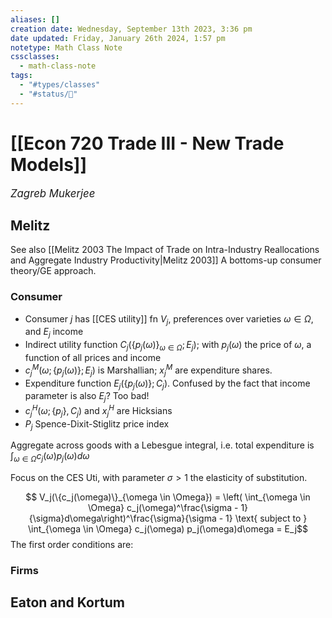 ```yaml
---
aliases: []
creation date: Wednesday, September 13th 2023, 3:36 pm
date updated: Friday, January 26th 2024, 1:57 pm
notetype: Math Class Note
cssclasses:
  - math-class-note
tags:
  - "#types/classes"
  - "#status/🚧"
---
```


# [[Econ 720 Trade III - New Trade Models]]
<span style = "font-size:120%"><i >Zagreb Mukerjee </i></span>


## Melitz
See also [[Melitz 2003 The Impact of Trade on Intra-Industry Reallocations and Aggregate Industry Productivity|Melitz 2003]]
A bottoms-up consumer theory/GE approach.
### Consumer
- Consumer $j$ has [[CES utility]] fn $V_j$, preferences over varieties $\omega \in \Omega$, and $E_j$ income
- Indirect utility function $C_j(\{p_j(\omega)\}_{\omega \in \Omega}; E_j)$; with $p_j(\omega)$ the price of $\omega$, a function of all prices and income
- $c_j^M(\omega; \{ p_j(\omega)\}; E_j)$ is Marshallian; $x^M_j$ are expenditure shares. 
- Expenditure function $E_j(\{ p_j(\omega)\}; C_j)$. Confused by the fact that income parameter is also $E_j$? Too bad!
- $c_j^H(\omega; \{p_j\}, C_j)$ and $x_j^H$ are Hicksians
- $P_j$ Spence-Dixit-Stiglitz price index

Aggregate across goods with a Lebesgue integral, i.e. total expenditure is $\int_{\omega \in \Omega} c_j(\omega) p_j(\omega) d\omega$

Focus on the CES Uti, with parameter $\sigma >1$ the elasticity of substitution. 

$$ V_j(\{c_j(\omega)\}_{\omega \in \Omega}) = \left( \int_{\omega \in \Omega} c_j(\omega)^\frac{\sigma - 1}{\sigma}d\omega\right)^\frac{\sigma}{\sigma - 1} \text{ subject to } \int_{\omega \in \Omega} c_j(\omega) p_j(\omega)d\omega = E_j$$
The first order conditions are: 

### Firms


## Eaton and Kortum
